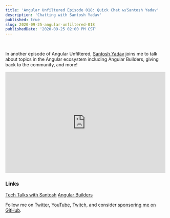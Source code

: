 ```yaml
---
title: 'Angular Unfiltered Episode 018: Quick Chat w/Santosh Yadav'
description: 'Chatting with Santosh Yadav'
published: true
slug: 2020-09-25-angular-unfiltered-018
publishedDate: '2020-09-25 02:00 PM CST'
---
```


<br/>

In another episode of Angular Unfiltered, [Santosh Yadav](https://twitter.com/SantoshYadavDev) joins me to talk about topics in the Angular ecosystem including Angular Builders, giving back to the community, and more!

<div class="flex justify-center">
  <iframe width="500" height="315" src="https://www.youtube.com/embed/EELKmhjR6ew" frameborder="0" allow="accelerometer; autoplay; encrypted-media; gyroscope; picture-in-picture" allowfullscreen></iframe>
</div>

### Links

[Tech Talks with Santosh](https://www.youtube.com/TechTalksWithSantosh)
[Angular Builders](https://angular-builders.dev/home)

Follow me on [Twitter](https://twitter.com/brandontroberts), [YouTube](https://youtube.com/brandonrobertsdev), [Twitch](https://twitch.tv/brandontroberts), and consider [sponsoring me on GitHub](https://github.com/sponsors/brandonroberts).
